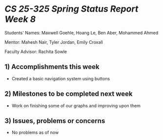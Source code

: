 # *CS 25-325 Spring Status Report Week 8*

Students' Names: Maxwell Goehle, Hoang Le, Ben Aber, Mohammed Ahmed

Mentor: Mahesh Nair, Tyler Jordan, Emily Croxall

Faculty Advisor: Rachita Sowle

 ## 1) Accomplishments this week ##
   - Created a basic navigation system using buttons
## 2) Milestones to be completed next week ##
   - Work on finishing some of our graphs and improving upon them
## 3) Issues, problems or concerns ## 
   - No problems as of now

